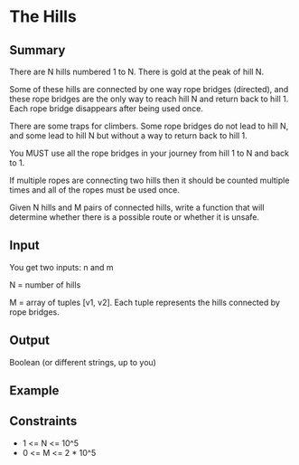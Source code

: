 # The Hills

## Summary

There are N hills numbered 1 to N. There is gold at the peak of hill N.

Some of these hills are connected by one way rope bridges (directed), and these rope bridges are the only way to reach hill N and return back to hill 1. Each rope bridge disappears after being used once.

There are some traps for climbers. Some rope bridges do not lead to hill N, and some lead to hill N but without a way to return back to hill 1.

You MUST use all the rope bridges in your journey from hill 1 to N and back to 1.

If multiple ropes are connecting two hills then it should be counted multiple times and all of the ropes must be used once.

Given N hills and M pairs of connected hills, write a function that will determine whether there is a possible route or whether it is unsafe.

## Input

You get two inputs: n and m

N = number of hills

M = array of tuples [v1, v2]. Each tuple represents the hills connected by rope bridges.

## Output

Boolean (or different strings, up to you)

## Example



## Constraints 
 
* 1 <= N <= 10^5
* 0 <= M <= 2 * 10^5